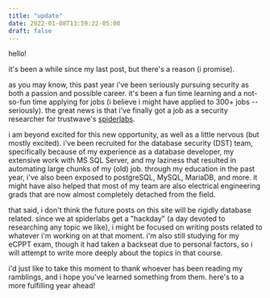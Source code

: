 ```yaml
---
title: "update"
date: 2022-01-08T13:59:22-05:00
draft: false
---
```


hello!

it's been a while since my last post, but there's a reason (i promise).


as you may know, this past year i've been seriously pursuing security as both a passion and possible career. it's been a fun time learning and a not-so-fun time applying for jobs (i believe i might have applied to 300+ jobs -- seriously). the great news is that i've finally got a job as a security researcher for trustwave's [spiderlabs](https://www.trustwave.com/en-us/company/about-us/spiderlabs/). 


i am beyond excited for this new opportunity, as well as a little nervous (but mostly excited). i've been recruited for the database security (DST) team, specifically because of my experience as a database developer, my extensive work with MS SQL Server, and my laziness that resulted in automating large chunks of my (old) job. through my education in the past year, i've also been exposed to postgreSQL, MySQL, MariaDB, and more. it might have also helped that most of my team are also electrical engineering grads that are now almost completely detached from the field. 


that said, i don't think the future posts on this site will be rigidly database related. since we at spiderlabs get a "hackday" (a day devoted to researching any topic we like), i might be focused on writing posts related to whatever i'm working on at that moment. i'm also still studying for my eCPPT exam, though it had taken a backseat due to personal factors, so i will attempt to write more deeply about the topics in that course.


i'd just like to take this moment to thank whoever has been reading my ramblings, and i hope you've learned something from them. here's to a more fulfilling year ahead!